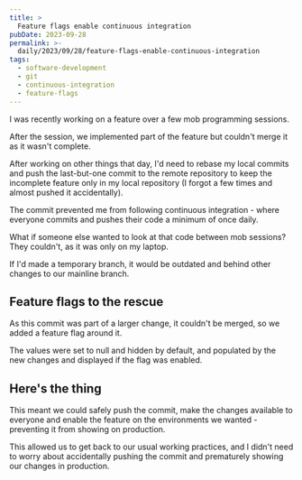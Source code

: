 ```yaml
---
title: >
  Feature flags enable continuous integration
pubDate: 2023-09-28
permalink: >-
  daily/2023/09/28/feature-flags-enable-continuous-integration
tags:
  - software-development
  - git
  - continuous-integration
  - feature-flags
---
```


I was recently working on a feature over a few mob programming sessions.

After the session, we implemented part of the feature but couldn't merge it as it wasn't complete.

After working on other things that day, I'd need to rebase my local commits and push the last-but-one commit to the remote repository to keep the incomplete feature only in my local repository (I forgot a few times and almost pushed it accidentally).

The commit prevented me from following continuous integration - where everyone commits and pushes their code a minimum of once daily.

What if someone else wanted to look at that code between mob sessions? They couldn't, as it was only on my laptop.

If I'd made a temporary branch, it would be outdated and behind other changes to our mainline branch.

## Feature flags to the rescue

As this commit was part of a larger change, it couldn't be merged, so we added a feature flag around it.

The values were set to null and hidden by default, and populated by the new changes and displayed if the flag was enabled.

## Here's the thing

This meant we could safely push the commit, make the changes available to everyone and enable the feature on the environments we wanted - preventing it from showing on production.

This allowed us to get back to our usual working practices, and I didn't need to worry about accidentally pushing the commit and prematurely showing our changes in production.
